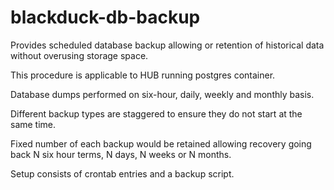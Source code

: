 # blackduck-db-backup

Provides scheduled database backup allowing or retention of historical data without overusing storage space.

This procedure is applicable to HUB running postgres container.

Database dumps performed on six-hour, daily, weekly and monthly basis.

Different backup types are staggered to ensure they do not start at the same time.

Fixed number of each backup would be retained allowing recovery going back N six hour terms, N days, N weeks or N months.

Setup consists of crontab entries and a backup script.
